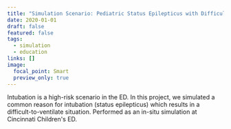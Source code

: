 ```yaml
---
title: "Simulation Scenario: Pediatric Status Epilepticus with Difficult Ventilation"
date: 2020-01-01
draft: false
featured: false
tags:
  - simulation
  - education
links: []
image:
  focal_point: Smart
  preview_only: true
---
```

Intubation is a high-risk scenario in the ED. In this project, we simulated a common reason for intubation (status epilepticus) which results in a difficult-to-ventilate situation. Performed as an in-situ simulation at Cincinnati Children's ED.
